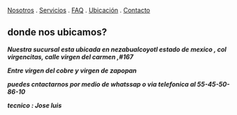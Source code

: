 [Nosotros](./nosotros.md) . [Servicios](./servicios.md) . [FAQ](FAQ.md) . [Ubicación](ubicacion.md) . [Contacto](./contacto.md)
## donde nos ubicamos?

***Nuestra sucursal esta ubicada  en nezabualcoyotl estado de mexico , col virgencitas,
calle virgen del carmen ,#167***

***Entre virgen del cobre y virgen de zapopan***

***puedes cntactarnos por medio de whatssap o via telefonica al 55-45-50-86-10***

***tecnico : Jose luis***
